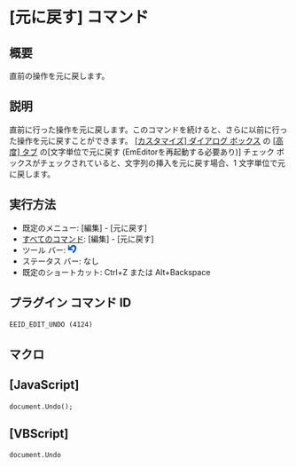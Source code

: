 # \[元に戻す\] コマンド

## 概要

直前の操作を元に戻します。

## 説明

直前に行った操作を元に戻します。このコマンドを続けると、さらに以前に行った操作を元に戻すことができます。 [\[カスタマイズ\] ダイアログ ボックス](../../dlg/customize/index) の [\[高度\] タブ](../../dlg/customize/advanced/index) の\[文字単位で元に戻す
(EmEditorを再起動する必要あり)\] チェック ボックスがチェックされていると、文字列の挿入を元に戻す場合、1 文字単位で元に戻します。

## 実行方法

- 既定のメニュー: \[編集\] \- \[元に戻す\]
- [すべてのコマンド](../../glossary/allcommands): \[編集\] \- \[元に戻す\]
- ツール バー: ![](../../images/editundo.gif)
- ステータス バー: なし
- 既定のショートカット: Ctrl+Z または Alt+Backspace

## プラグイン コマンド ID

```
EEID_EDIT_UNDO (4124)
```

## マクロ

## \[JavaScript\]

```
document.Undo();
```

## \[VBScript\]

```
document.Undo
```
